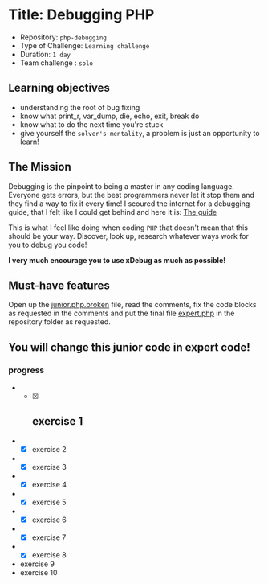 # Title: Debugging PHP

- Repository: `php-debugging`
- Type of Challenge: `Learning challenge`
- Duration: `1 day`
- Team challenge : `solo`

## Learning objectives
- understanding the root of bug fixing
- know what print_r, var_dump, die, echo, exit, break do
- know what to do the next time you're stuck
- give yourself the `solver's mentality`, a problem is just an opportunity to learn!

## The Mission
Debugging is the pinpoint to being a master in any coding language.  
Everyone gets errors, but the best programmers never let it stop them and they find a way to fix it every time!
I scoured the internet for a debugging guide, that I felt like I could get behind and here it is: [The guide](https://rollbar.com/guides/how-to-debug-php/)

This is what I feel like doing when coding `PHP` that doesn't mean that this should be your way. Discover, look up, research whatever ways work for you to debug you code!

**I very much encourage you to use xDebug as much as possible!**

## Must-have features
Open up the [junior.php.broken](junior.php.broken) file, read the comments, fix the code blocks as requested in the comments
and put the final file [expert.php](expert.php) in the repository folder as requested.

You will change this junior code in expert code!
---
### progress
- -[x] exercise 1
    - 
- -[x] exercise 2
- -[x] exercise 3
- -[x] exercise 4
- -[x] exercise 5
- -[x] exercise 6
- -[x] exercise 7
- -[x] exercise 8
- exercise 9
- exercise 10
